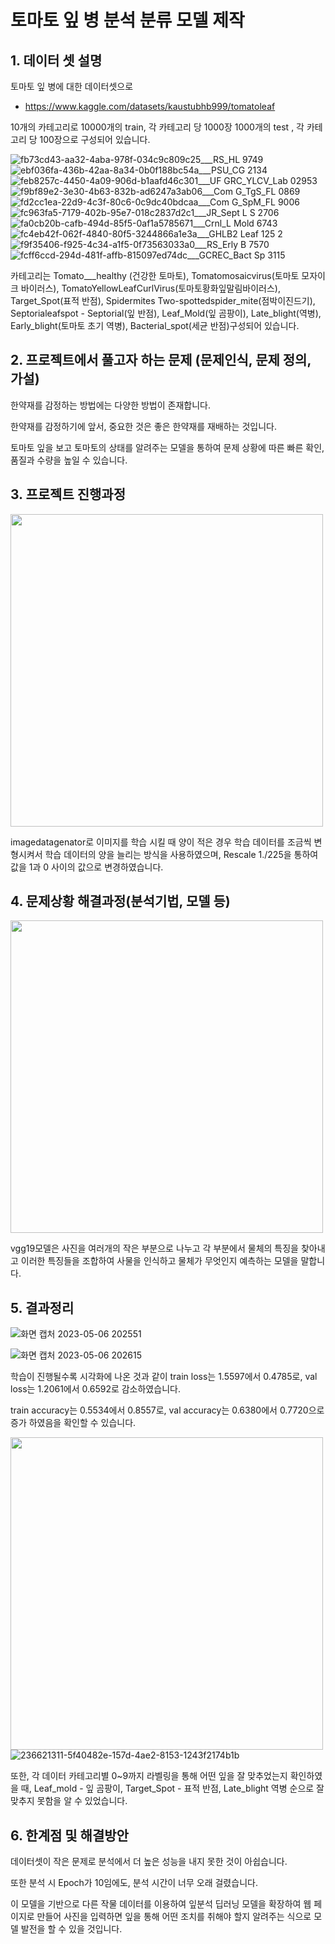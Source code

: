 # 토마토 잎 병 분석 분류 모델 제작


   ## 1. 데이터 셋 설명

토마토 잎 병에 대한 데이터셋으로
- https://www.kaggle.com/datasets/kaustubhb999/tomatoleaf

10개의 카테고리로 10000개의 train, 각 카테고리 당 1000장
1000개의 test , 각 카테고리 당 100장으로 구성되어 있습니다. 

![fb73cd43-aa32-4aba-978f-034c9c809c25___RS_HL 9749](https://github.com/yoon0309/Development_of_a_classification_model_for_analyzing_tomato_leaf_diseases/assets/102473586/8d55aa5a-3801-42d7-8aff-b36600834f50) ![ebf036fa-436b-42aa-8a34-0b0f188bc54a___PSU_CG 2134](https://github.com/yoon0309/Development_of_a_classification_model_for_analyzing_tomato_leaf_diseases/assets/102473586/93d30742-0937-4d22-86cd-9b899025084e)![feb8257c-4450-4a09-906d-b1aafd46c301___UF GRC_YLCV_Lab 02953](https://github.com/yoon0309/Development_of_a_classification_model_for_analyzing_tomato_leaf_diseases/assets/102473586/6b5e4248-6bc1-4fe8-adda-b4a63d3e4055)![f9bf89e2-3e30-4b63-832b-ad6247a3ab06___Com G_TgS_FL 0869](https://github.com/yoon0309/Development_of_a_classification_model_for_analyzing_tomato_leaf_diseases/assets/102473586/5b9db9bb-9b9f-46e7-89cc-10f81033269e)![fd2cc1ea-22d9-4c3f-80c6-0c9dc40bdcaa___Com G_SpM_FL 9006](https://github.com/yoon0309/Development_of_a_classification_model_for_analyzing_tomato_leaf_diseases/assets/102473586/c6403340-ebd7-4a73-9148-b9d22aff30c3)![fc963fa5-7179-402b-95e7-018c2837d2c1___JR_Sept L S 2706](https://github.com/yoon0309/Development_of_a_classification_model_for_analyzing_tomato_leaf_diseases/assets/102473586/2705b630-4729-4a45-b302-586f3a0b798e)![fa0cb20b-cafb-494d-85f5-0af1a5785671___Crnl_L Mold 6743](https://github.com/yoon0309/Development_of_a_classification_model_for_analyzing_tomato_leaf_diseases/assets/102473586/4df16635-5e4b-4104-93ed-a713e89907f5)![fc4eb42f-062f-4840-80f5-3244866a1e3a___GHLB2 Leaf 125 2](https://github.com/yoon0309/Development_of_a_classification_model_for_analyzing_tomato_leaf_diseases/assets/102473586/cf44b64a-d09b-4e1f-bc9f-27d2d277b4d1)![f9f35406-f925-4c34-a1f5-0f73563033a0___RS_Erly B 7570](https://github.com/yoon0309/Development_of_a_classification_model_for_analyzing_tomato_leaf_diseases/assets/102473586/a504f555-cf60-42c3-8948-1c08f8814226)![fcff6ccd-294d-481f-affb-815097ed74dc___GCREC_Bact Sp 3115](https://github.com/yoon0309/Development_of_a_classification_model_for_analyzing_tomato_leaf_diseases/assets/102473586/75e82156-bc5d-42e8-903e-14c533c790bb)


카테고리는 Tomato___healthy (건강한 토마토),  Tomatomosaicvirus(토마토 모자이크 바이러스),   TomatoYellowLeafCurlVirus(토마토황화잎말림바이러스), Target_Spot(표적 반점),  Spidermites Two-spottedspider_mite(점박이진드기),  Septorialeafspot - Septorial(잎 반점),   Leaf_Mold(잎 곰팡이),  Late_blight(역병),  Early_blight(토마토 초기 역병),   Bacterial_spot(세균 반점)구성되어 있습니다. 




   ## 2. 프로젝트에서 풀고자 하는 문제 (문제인식, 문제 정의, 가설)

한약재를 감정하는 방법에는 다양한 방법이 존재합니다.  

한약재를 감정하기에 앞서, 중요한 것은 좋은 한약재를 재배하는 것입니다. 

토마토 잎을 보고 토마토의 상태를 알려주는 모델을 통하여 문제 상황에 따른 빠른 확인, 품질과 수량을 높일 수 있습니다. 






   ## 3. 프로젝트 진행과정 


<img width="500" src="https://user-images.githubusercontent.com/102473586/236621189-b0aa897d-8123-4512-b554-eaf06e738ad4.jpg"> 

imagedatagenator로 이미지를 학습 시킬 때 양이 적은 경우 학습 데이터를 조금씩 변형시켜서 학습 데이터의 양을 늘리는 방식을 사용하였으며, Rescale 1./225을 통하여 값을 1과 0 사이의 값으로 변경하였습니다.  





   ## 4. 문제상황 해결과정(분석기법, 모델 등)

<img width="500" src="https://user-images.githubusercontent.com/102473586/236621234-a6f84602-85c8-4826-82f5-e94366f54fd3.png"> 

vgg19모델은 사진을 여러개의 작은 부분으로 나누고 각 부분에서 물체의 특징을 찾아내고 이러한 특징들을 조합하여 사물을 인식하고 물체가 무엇인지 예측하는 모델을 말합니다.  





   ## 5. 결과정리 


![화면 캡처 2023-05-06 202551](https://user-images.githubusercontent.com/102473586/236621299-edb81880-df2b-4303-9b33-2b7abc365409.jpg)

![화면 캡처 2023-05-06 202615](https://user-images.githubusercontent.com/102473586/236621301-58d4b19b-7e81-49c2-b2fd-f7b2edfe3d61.jpg)


학습이 진행될수록 시각화에 나온 것과 같이 train loss는 1.5597에서 0.4785로, val loss는 1.2061에서 0.6592로 감소하였습니다.

train accuracy는 0.5534에서 0.8557로, val accuracy는 0.6380에서 0.7720으로 증가 하였음을 확인할 수 있습니다.   

<img width="500" src="https://user-images.githubusercontent.com/102473586/236621203-c252d99c-659c-432e-b28c-5f0e45fe33f1.jpg">![236621311-5f40482e-157d-4ae2-8153-1243f2174b1b](https://github.com/yoon0309/Development_of_a_classification_model_for_analyzing_tomato_leaf_diseases/assets/102473586/ff33c944-3def-4482-8770-20738999c3a0)


또한,  각 데이터 카테고리별 0~9까지 라벨링을 통해 어떤 잎을 잘 맞추었는지 확인하였을 때, Leaf_mold - 잎 곰팡이, Target_Spot - 표적 반점, Late_blight 역병 순으로 잘 맞추지 못함을 알 수 있었습니다.





   ## 6. 한계점 및 해결방안 

데이터셋이 작은 문제로 분석에서 더 높은 성능을 내지 못한 것이 아쉽습니다.

또한 분석 시 Epoch가 10임에도, 분석 시간이 너무 오래 걸렸습니다.

이 모델을 기반으로 다른 작물 데이터를 이용하여 잎분석 딥러닝 모델을 확장하여 웹 페이지로 만들어 사진을 입력하면 잎을 통해 어떤 조치를 취해야 할지 알려주는 식으로 모델 발전을 할 수 있을 것입니다.
